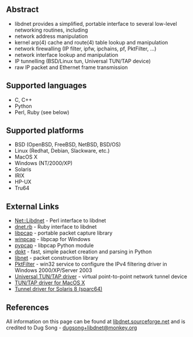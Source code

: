 ## Abstract

- libdnet provides a simplified, portable interface to several low-level
  networking routines, including
- network address manipulation
- kernel arp(4) cache and route(4) table lookup and manipulation
- network firewalling (IP filter, ipfw, ipchains, pf, PktFilter, ...)
- network interface lookup and manipulation
- IP tunnelling (BSD/Linux tun, Universal TUN/TAP device)
- raw IP packet and Ethernet frame transmission

## Supported languages

- C, C++
- Python
- Perl, Ruby (see below)

## Supported platforms

- BSD (OpenBSD, FreeBSD, NetBSD, BSD/OS)
- Linux (Redhat, Debian, Slackware, etc.)
- MacOS X
- Windows (NT/2000/XP)
- Solaris
- IRIX
- HP-UX
- Tru64

## External Links

- [Net::Libdnet](http://search.cpan.org/~vman/Net-Libdnet-0.01/) - Perl
  interface to libdnet
- [dnet.rb](http://www.shmoo.com/~bmc/software/ruby/ruby-dnet/) - Ruby
  interface to libdnet
- [libpcap](http://www.tcpdump.org/) - portable packet capture library
- [winpcap](http://winpcap.polito.it/) - libpcap for Windows
- [pypcap](http://monkey.org/~dugsong/pypcap/) - libpcap Python module
- [dpkt](http://monkey.org/~dugsong/dpkt/) - fast, simple packet
  creation and parsing in Python
- [libnet](http://www.packetfactory.net/projects/libnet/) - packet
  construction library
- [PktFilter](http://www.hsc.fr/ressources/outils/pktfilter/index.html.en) -
  win32 service to configure the IPv4 filtering driver in Windows
  2000/XP/Server 2003
- [Universal TUN/TAP driver](http://vtun.sourceforge.net/tun/) - virtual
  point-to-point network tunnel device
- [TUN/TAP driver for MacOS
  X](http://www-user.rhrk.uni-kl.de/~nissler/tuntap/)
- [Tunnel driver for Solaris 8
  (sparc64)](http://libdnet.sourceforge.net/tun-1.1-sol80.sparc64.gz)

## References

All information on this page can be found at
[libdnet.sourceforge.net](http://libdnet.sourceforge.net/) and is
credited to Dug Song - dugsong+libdnet@monkey.org